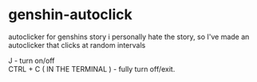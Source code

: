 # genshin-autoclick
autoclicker for genshins story
i personally hate the story, so I've made an autoclicker that clicks at random intervals

J - turn on/off <br/>
CTRL + C ( IN THE TERMINAL ) - fully turn off/exit.
